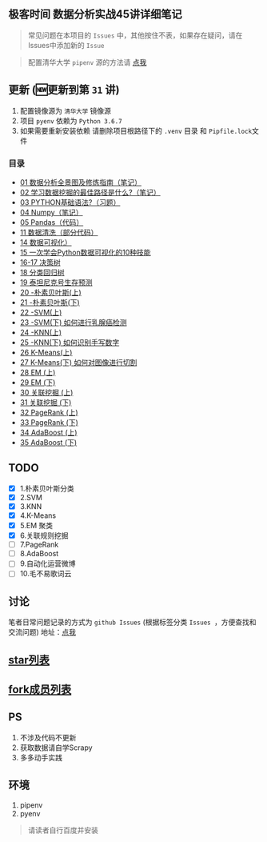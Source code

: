 ## 极客时间 数据分析实战45讲详细笔记
> 常见问题在本项目的 `Issues` 中，其他按住不表，如果存在疑问，请在Issues中添加新的 `Issue`

> 配置清华大学 `pipenv` 源的方法请 [点我](https://github.com/xiaomiwujiecao/DataAnalysisInAction/issues/9)

## 更新 (🆕更新到第 `31` 讲)

1. 配置镜像源为 `清华大学` 镜像源
2. 项目 `pyenv` 依赖为 `Python 3.6.7`
3. 如果需要重新安装依赖 请删除项目根路径下的 `.venv` 目录 和 `Pipfile.lock`文件
### 目录

- [01 数据分析全景图及修炼指南（笔记）](./01/README.md)
- [02 学习数据挖掘的最佳路径是什么?（笔记）](./02/README.md)
- [03 PYTHON基础语法?（习题）](./03/README.md)
- [04 Numpy（笔记）](./04/README.md)
- [05 Pandas（代码）](./05/README.md)
- [11 数据清洗（部分代码）](./11/README.md)
- [14 数据可视化）](./14/README.md)
- [15 一次学会Python数据可视化的10种技能](./15/README.md)
- [16-17 决策树](./16-17/README.md)
- [18 分类回归树](./18/README.md)
- [19 泰坦尼克号生存预测](./19/README.md)
- [20 -朴素贝叶斯(上)](./20/README.md)
- [21 -朴素贝叶斯(下)](./21/README.md)
- [22 -SVM(上)](./22/README.md)
- [23 -SVM(下) 如何进行乳腺癌检测](./23/README.md)
- [24 -KNN(上)](./24/README.md)
- [25 -KNN(下) 如何识别手写数字](./25/README.md)
- [26 K-Means(上)](./26/README.md)
- [27 K-Means(下) 如何对图像进行切割](./27/README.md)
- [28 EM (上)](./28/README.md)
- [29 EM (下)](./29/README.md)
- [30 关联挖掘 (上)](./30/README.md)
- [31 关联挖掘 (下)](./31/README.md)
- [32 PageRank (上)](./32/README.md)
- [33 PageRank (下)](./33/README.md)
- [34 AdaBoost (上)](./34/README.md)
- [35 AdaBoost (下)](./35/README.md)

## TODO

- [x] 1.朴素贝叶斯分类
- [x] 2.SVM
- [x] 3.KNN
- [x] 4.K-Means
- [x] 5.EM 聚类
- [x] 6.关联规则挖掘
- [ ] 7.PageRank
- [ ] 8.AdaBoost
- [ ] 9.自动化运营微博
- [ ] 10.毛不易歌词云

## 讨论 

笔者日常问题记录的方式为 `github Issues`  (根据标签分类 `Issues `，方便查找和交流问题) 
地址：[点我](https://github.com/xiaomiwujiecao/geek-thickink/issues)

##  [star列表](https://github.com/xiaomiwujiecao/DataAnalysisInAction/stargazers)

##  [fork成员列表](https://github.com/xiaomiwujiecao/DataAnalysisInAction/network/members)

## PS

1. 不涉及代码不更新
2. 获取数据请自学Scrapy
3. 多多动手实践  

## 环境

1. pipenv
2. pyenv

> 请读者自行百度并安装
